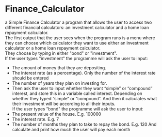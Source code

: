 # Finance_Calculator
a Simple Finance Calculator
a program that allows the user to access two different financial calculators: an investment calculator and a home loan repayment calculator.  
The first output that the user sees when the program runs is a menu where they can choose which calculator they want to use either  an investment calculator or a home loan repayment calculator.  
They choose by typing in either "bond" or "investment".  
If the user types "investment" the programme will ask the user to input: 
* The amount of money that they are depositing. 
* The interest rate (as a percentage). Only the number of the interest rate should be entered   
* The number of years they plan on investing for.  
* Then ask the user to input whether they want “simple” or “compound” interest, and store this in a variable called ​interest​. Depending on whether they typed “simple” or “compound”.
And then it calculates what their investment will be according to all their inputs.  
If the user types "bond" the programme will ask the user to input:
* The present value of the house. E.g. 100000  
* The interest rate. E.g. 7  
* The number of months they plan to take to repay the bond. E.g. 120
And calculate and print how much the user will pay each month
